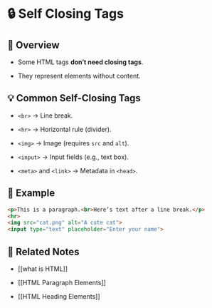 # 🔒 Self Closing Tags

## 📖 Overview

- Some HTML tags **don’t need closing tags**.
    
- They represent elements without content.
    

## 💡 Common Self-Closing Tags

- `<br>` → Line break.
    
- `<hr>` → Horizontal rule (divider).
    
- `<img>` → Image (requires `src` and `alt`).
    
- `<input>` → Input fields (e.g., text box).
    
- `<meta>` and `<link>` → Metadata in `<head>`.
    

## 📌 Example

```html
<p>This is a paragraph.<br>Here’s text after a line break.</p>
<hr>
<img src="cat.png" alt="A cute cat">
<input type="text" placeholder="Enter your name">
```

## 🔗 Related Notes

- [[what is HTML]]
    
- [[HTML Paragraph Elements]]
    
- [[HTML Heading Elements]]